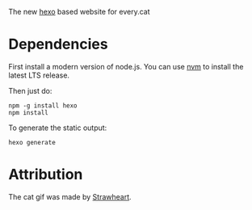 
The new [hexo](https://hexo.io) based website for every.cat

# Dependencies

First install a modern version of node.js. You can use [nvm](https://github.com/creationix/nvm) to install the latest LTS release.

Then just do:

```
npm -g install hexo
npm install 
```

To generate the static output:

```
hexo generate
```

# Attribution

The cat gif was made by [Strawheart](http://mtsids.com/).